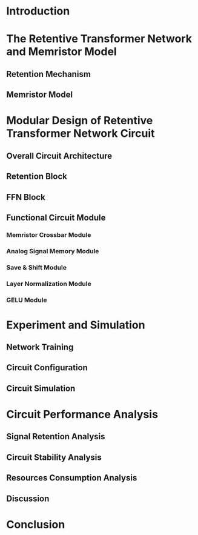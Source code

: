 # Introduction



# The Retentive Transformer Network and Memristor Model

## Retention Mechanism



## Memristor Model



# Modular Design of Retentive Transformer Network Circuit

## Overall Circuit Architecture



## Retention Block



## FFN Block



## Functional Circuit Module

### Memristor Crossbar Module

### Analog Signal Memory Module

### Save & Shift Module

### Layer Normalization Module

### GELU Module

# Experiment and Simulation

## Network Training



## Circuit Configuration



## Circuit Simulation



# Circuit Performance Analysis

## Signal Retention Analysis



## Circuit Stability Analysis



## Resources Consumption Analysis



## Discussion

# Conclusion

